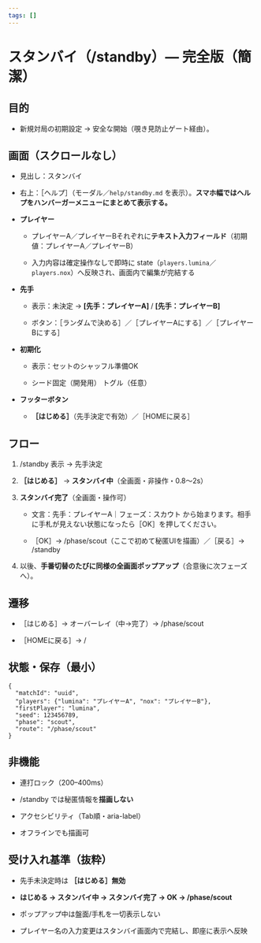 ```yaml
---
tags: []
---
```

# **スタンバイ（/standby）— 完全版（簡潔）**

  

## **目的**

- 新規対局の初期設定 → 安全な開始（覗き見防止ゲート経由）。
    

  

## **画面（スクロールなし）**

- 見出し：スタンバイ
- 右上：［ヘルプ］（モーダル／`help/standby.md` を表示）。**スマホ幅ではヘルプをハンバーガーメニューにまとめて表示する。**
    
- **プレイヤー**

    - プレイヤーA／プレイヤーBそれぞれに**テキスト入力フィールド**（初期値：プレイヤーA／プレイヤーB）

    - 入力内容は確定操作なしで即時に state（`players.lumina`／`players.nox`）へ反映され、画面内で編集が完結する
        
    
- **先手**
    
    - 表示：未決定 → **[先手：プレイヤーA]** / **[先手：プレイヤーB]**
        
    - ボタン：［ランダムで決める］／［プレイヤーAにする］／［プレイヤーBにする］
        
    
- **初期化**
    
    - 表示：セットのシャッフル準備OK
        
    - シード固定（開発用） トグル（任意）
        
    
- **フッターボタン**
    
    - **［はじめる］**（先手決定で有効）／［HOMEに戻る］
        
    

  

## **フロー**

1. /standby 表示 → 先手決定
    
2. **［はじめる］** → **スタンバイ中**（全画面・非操作・0.8〜2s）
    
3. **スタンバイ完了**（全画面・操作可）
    
    - 文言：先手：プレイヤーA｜フェーズ：スカウト から始まります。相手に手札が見えない状態になったら［OK］を押してください。
        
    - ［OK］→ /phase/scout（ここで初めて秘匿UIを描画）／［戻る］→ /standby
        
    
4. 以後、**手番切替のたびに同様の全画面ポップアップ**（合意後に次フェーズへ）。
    

  

## **遷移**

- ［はじめる］→ オーバーレイ（中→完了）→ /phase/scout
    
- ［HOMEに戻る］→ /
    

  

## **状態・保存（最小）**

```
{
  "matchId": "uuid",
  "players": {"lumina": "プレイヤーA", "nox": "プレイヤーB"},
  "firstPlayer": "lumina",
  "seed": 123456789,
  "phase": "scout",
  "route": "/phase/scout"
}
```

## **非機能**

- 連打ロック（200–400ms）
    
- /standby では秘匿情報を**描画しない**
    
- アクセシビリティ（Tab順・aria-label）
    
- オフラインでも描画可
    

  

## **受け入れ基準（抜粋）**

- 先手未決定時は **［はじめる］無効**
    
- **はじめる → スタンバイ中 → スタンバイ完了 → OK → /phase/scout**
    
- ポップアップ中は盤面/手札を一切表示しない
    
- プレイヤー名の入力変更はスタンバイ画面内で完結し、即座に表示へ反映
